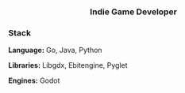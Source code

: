 <h3 align="center">Indie Game Developer</h3>

### Stack

**Language:** Go, Java, Python

**Libraries:** Libgdx, Ebitengine, Pyglet

**Engines:** Godot
